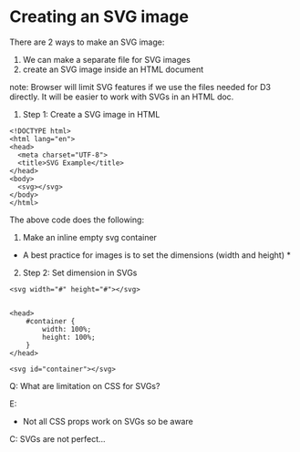# Creating an SVG image

There are 2 ways to make an SVG image:

1. We can make a separate file for SVG images
2. create an SVG image inside an HTML document

note: Browser will limit SVG features if we use the files needed for D3 directly. It will be easier to work with SVGs in an HTML doc. 

1. Step 1: Create a SVG image in HTML

```
<!DOCTYPE html>
<html lang="en">
<head>
  <meta charset="UTF-8">
  <title>SVG Example</title>
</head>
<body>
  <svg></svg>
</body>
</html>

```

The above code does the following:

1. Make an inline empty svg container 


* A best practice for images is to set the dimensions (width and height) * 

2. Step 2: Set dimension in SVGs
```
<svg width="#" height="#"></svg>


<head>
    #container {
        width: 100%;
        height: 100%;
    }
</head>

<svg id="container"></svg>
```

Q: What are limitation on CSS for SVGs?

E: 
- Not all CSS props work on SVGs so be aware

C: SVGs are not perfect...


